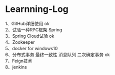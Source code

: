 # Learnning-Log
1、GitHub详细使用 ok   
2、试验一种RPC框架 Spring    
3、Spring Cloud试验 ok   
4、Zookeeper   
5、docker for windows10    
6、分布式事务 最终一致性 消息队列 二次确定事务 ok    
7、Feign技术   
8、jenkins   
